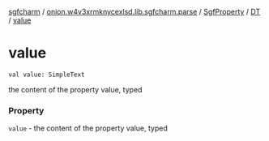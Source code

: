 [sgfcharm](../../../index.md) / [onion.w4v3xrmknycexlsd.lib.sgfcharm.parse](../../index.md) / [SgfProperty](../index.md) / [DT](index.md) / [value](./value.md)

# value

`val value: SimpleText`

the content of the property value, typed

### Property

`value` - the content of the property value, typed